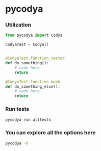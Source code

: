# pycodya


### Utilization

```python
from pycodya import Codya

CodyaTest = Codya()


@CodyaTest.function_tester
def do_something():
    # code here
    return

@CodyaTest.function_mock
def do_something_else():
    # code here
    return
```

### Run tests
```sh
pycodya run alltests
```


### You can explore all the options here
```sh
pycodya -h
```



